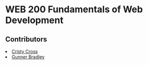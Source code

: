<h1>WEB 200 Fundamentals of Web Development</h1>
<h2>Contributors</h2>
<u>
  <li>Cristy Cross</li> 
  <li>Gunner Bradley</li>  
</ul>
